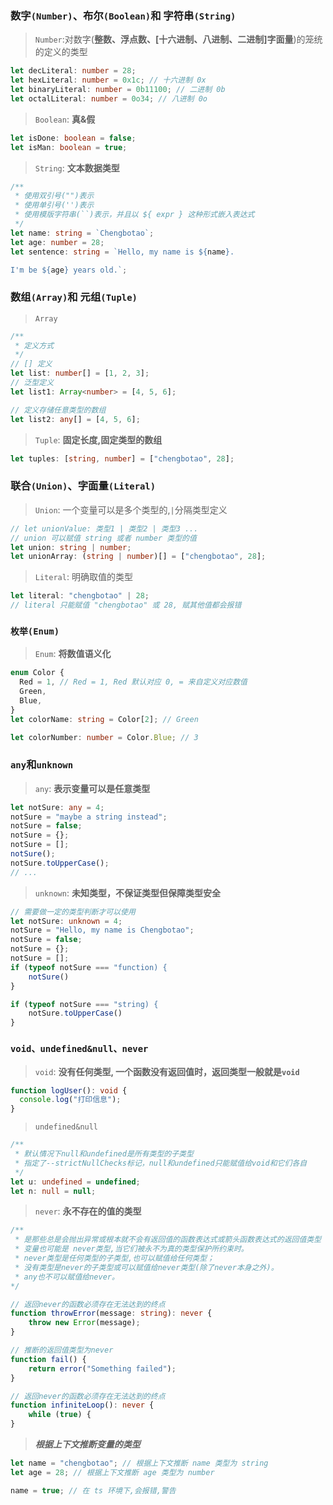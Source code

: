 ### 数字`(Number)`、布尔`(Boolean)`和 字符串`(String)`

> `Number`:对数字(**整数、浮点数、[十六进制、八进制、二进制]字面量**)的笼统的定义的类型

```ts
let decLiteral: number = 28;
let hexLiteral: number = 0x1c; // 十六进制 0x
let binaryLiteral: number = 0b11100; // 二进制 0b
let octalLiteral: number = 0o34; // 八进制 0o
```

> `Boolean`: **真&假**

```ts
let isDone: boolean = false;
let isMan: boolean = true;
```

> `String`: **文本数据类型**

```ts
/**
 * 使用双引号("")表示
 * 使用单引号('')表示
 * 使用模版字符串(``)表示，并且以 ${ expr } 这种形式嵌入表达式
 */
let name: string = `Chengbotao`;
let age: number = 28;
let sentence: string = `Hello, my name is ${name}.

I'm be ${age} years old.`;
```

### 数组`(Array)`和 元组`(Tuple)`

> `Array`

```ts
/**
 * 定义方式
 */
// [] 定义
let list: number[] = [1, 2, 3];
// 泛型定义
let list1: Array<number> = [4, 5, 6];

// 定义存储任意类型的数组
let list2: any[] = [4, 5, 6];
```

> `Tuple`: **固定长度,固定类型的数组**

```ts
let tuples: [string, number] = ["chengbotao", 28];
```

### 联合`(Union)`、字面量`(Literal)`

> `Union`: 一个变量可以是多个类型的,`|`分隔类型定义

```ts
// let unionValue: 类型1 | 类型2 | 类型3 ...
// union 可以赋值 string 或者 number 类型的值
let union: string | number;
let unionArray: (string | number)[] = ["chengbotao", 28];
```

> `Literal`: 明确取值的类型

```ts
let literal: "chengbotao" | 28;
// literal 只能赋值 "chengbotao" 或 28, 赋其他值都会报错
```

### `枚举(Enum)`

> `Enum`: **将数值语义化**

```ts
enum Color {
  Red = 1, // Red = 1, Red 默认对应 0, = 来自定义对应数值
  Green,
  Blue,
}
let colorName: string = Color[2]; // Green

let colorNumber: number = Color.Blue; // 3
```

### `any`和`unknown`

> `any`: **表示变量可以是任意类型**

```ts
let notSure: any = 4;
notSure = "maybe a string instead";
notSure = false;
notSure = {};
notSure = [];
notSure();
notSure.toUpperCase();
// ...
```

> `unknown`: **未知类型，不保证类型但保障类型安全**

```ts
// 需要做一定的类型判断才可以使用
let notSure: unknown = 4;
notSure = "Hello, my name is Chengbotao";
notSure = false;
notSure = {};
notSure = [];
if (typeof notSure === "function) {
    notSure()
}

if (typeof notSure === "string) {
    notSure.toUpperCase()
}

```

### `void、undefined&null、never`

> `void`: **没有任何类型, 一个函数没有返回值时，返回类型一般就是`void`**

```ts
function logUser(): void {
  console.log("打印信息");
}
```

> `undefined&null`

```ts
/**
 * 默认情况下null和undefined是所有类型的子类型
 * 指定了--strictNullChecks标记，null和undefined只能赋值给void和它们各自
 */
let u: undefined = undefined;
let n: null = null;
```

> `never`: **永不存在的值的类型**

```ts
/**
 * 是那些总是会抛出异常或根本就不会有返回值的函数表达式或箭头函数表达式的返回值类型
 * 变量也可能是 never类型,当它们被永不为真的类型保护所约束时。
 * never类型是任何类型的子类型,也可以赋值给任何类型；
 * 没有类型是never的子类型或可以赋值给never类型(除了never本身之外)。
 * any也不可以赋值给never。
*/

// 返回never的函数必须存在无法达到的终点
function throwError(message: string): never {
    throw new Error(message);
}

// 推断的返回值类型为never
function fail() {
    return error("Something failed");
}

// 返回never的函数必须存在无法达到的终点
function infiniteLoop(): never {
    while (true) {
}
```

> **_根据上下文推断变量的类型_**

```ts
let name = "chengbotao"; // 根据上下文推断 name 类型为 string
let age = 28; // 根据上下文推断 age 类型为 number

name = true; // 在 ts 环境下,会报错,警告
```
